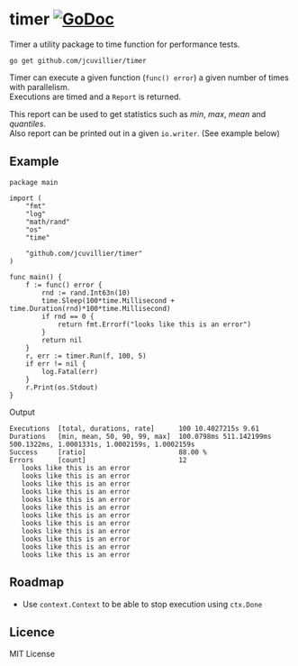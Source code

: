 # timer [![GoDoc](https://godoc.org/github.com/jcuvillier/timer?status.svg)](https://godoc.org/github.com/jcuvillier/timer)

Timer a utility package to time function for performance tests.

```
go get github.com/jcuvillier/timer
```

Timer can execute a given function (`func() error`) a given number of times with parallelism.  
Executions are timed and a `Report` is returned.  

This report can be used to get statistics such as *min*, *max*, *mean* and *quantiles*.  
Also report can be printed out in a given `io.writer`. (See example below)

## Example

```golang
package main

import (
	"fmt"
	"log"
	"math/rand"
	"os"
	"time"

	"github.com/jcuvillier/timer"
)

func main() {
	f := func() error {
		rnd := rand.Int63n(10)
		time.Sleep(100*time.Millisecond + time.Duration(rnd)*100*time.Millisecond)
		if rnd == 0 {
			return fmt.Errorf("looks like this is an error")
		}
		return nil
	}
	r, err := timer.Run(f, 100, 5)
	if err != nil {
		log.Fatal(err)
	}
	r.Print(os.Stdout)
}
```
Output
```
Executions  [total, durations, rate]      100 10.4027215s 9.61
Durations   [min, mean, 50, 90, 99, max]  100.0798ms 511.142199ms 500.1322ms, 1.0001331s, 1.0002159s, 1.0002159s
Success     [ratio]                       88.00 %
Errors      [count]                       12
   looks like this is an error
   looks like this is an error
   looks like this is an error
   looks like this is an error
   looks like this is an error
   looks like this is an error
   looks like this is an error
   looks like this is an error
   looks like this is an error
   looks like this is an error
   looks like this is an error
   looks like this is an error
```

## Roadmap

* Use `context.Context` to be able to stop execution using `ctx.Done`

## Licence

MIT License

